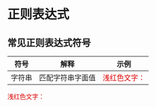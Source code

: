 # 正则表达式

##  常见正则表达式符号

| 符号 | 解释 | 示例 |
| --- | --- | --- |
| 字符串 | 匹配字符串字面值 | <font color="#dd0000">浅红色文字：</font> |


<font color="#dd0000">浅红色文字：</font>
